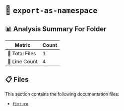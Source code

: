 # 📁 `export-as-namespace`

## 📊 Analysis Summary For Folder

| Metric | Count |
|--------|-------|
| 📁 Total Files | 1 |
| 🔢 Line Count | 4 |


## 📋 Files

This section contains the following documentation files:

- [`fixture`](./fixture.md)